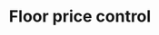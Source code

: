 ---
posted: true
guid: "748DC5E4-BEF0-419D-8740-96152975F6A1"
title: "Floor price control"
subtitle: ""
description: "In this episode, the hosts discuss the concept of floor price control in NFT marketplaces. They explore different scenarios such as centralized, walled garden, and optimistic approaches to implementing floor prices, and the potential legal and regulatory considerations. They also touch on the topic of Islamic banking and finance, and the use of referral fees to mitigate gas costs. "
time: "2022-06-28 18:00:00 -0500"
itunes-explicit: false
itunes-episode: 30
itunes-episodeType: full

# More info
youtube-full: https://youtu.be/qNppQLNRvNQ
discussion: https://twitter.com/fulldecent/status/1541923784466259968

# Timeline
timeline:
  - seconds: 0
    title: Intro
  - seconds: 109
    title: Website naughty list
  - seconds: 169
    title: Control your own marketplace
  - seconds: 244
    title: Ding people for listing
  - seconds: 1083
    title: NFT + DeFi = a security?
  - seconds: 1116
    title: The Howey test
  - seconds: 1511
    title: Ban floor prices
  - seconds: 1678
    title: Staking to earn interest on NFTs?
  - seconds: 1689
    title: Bibles, interest and token staking I
  - seconds: 1800
    title: Does gas subsidy work?


# File information
enclosure-url: "https://media.phor.net/csh/2022-06-28-episode-30.m4a"
enclosure-length: 38741031
enclosure-type: "audio/x-m4a"
itunes-duration: 1978

# CSH information
badges: []
---
